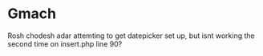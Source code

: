 # Gmach

Rosh chodesh adar
attemting to get datepicker set up, but isnt working the second time on insert.php line 90?
